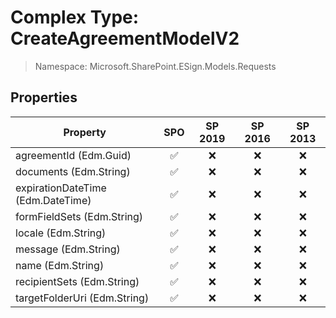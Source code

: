 # Complex Type: CreateAgreementModelV2

> Namespace: Microsoft.SharePoint.ESign.Models.Requests

## Properties

Property | SPO | SP 2019 | SP 2016 | SP 2013
----------|:---:|:-------:|:-------:|:-------:
agreementId (Edm.Guid) | ✅ | ❌ | ❌ | ❌
documents (Edm.String) | ✅ | ❌ | ❌ | ❌
expirationDateTime (Edm.DateTime) | ✅ | ❌ | ❌ | ❌
formFieldSets (Edm.String) | ✅ | ❌ | ❌ | ❌
locale (Edm.String) | ✅ | ❌ | ❌ | ❌
message (Edm.String) | ✅ | ❌ | ❌ | ❌
name (Edm.String) | ✅ | ❌ | ❌ | ❌
recipientSets (Edm.String) | ✅ | ❌ | ❌ | ❌
targetFolderUri (Edm.String) | ✅ | ❌ | ❌ | ❌
